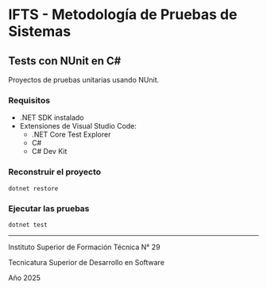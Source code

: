 # IFTS - Metodología de Pruebas de Sistemas

## Tests con NUnit en C#

Proyectos de pruebas unitarias usando NUnit.

### Requisitos

- .NET SDK instalado  
- Extensiones de Visual Studio Code:
  - .NET Core Test Explorer  
  - C#  
  - C# Dev Kit  

### Reconstruir el proyecto
```
dotnet restore
```

### Ejecutar las pruebas
```
dotnet test
```


---


Instituto Superior de Formación Técnica N° 29

Tecnicatura Superior de Desarrollo en Software

Año 2025